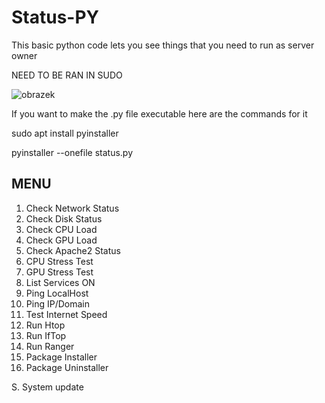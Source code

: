 # Status-PY
This basic python code lets you see things that you need to run as server owner

NEED TO BE RAN IN SUDO

![obrazek](https://github.com/richi704/Status-PY/assets/101471243/11bdd108-af5d-48d9-ae5b-50669797dc74)


If you want to make the .py file executable here are the commands for it

sudo apt install pyinstaller

pyinstaller --onefile status.py


MENU
--------------------------------------------------------------------------------


1. Check Network Status
2. Check Disk Status
3. Check CPU Load
4. Check GPU Load	
5. Check Apache2 Status	
6. CPU Stress Test	
7. GPU Stress Test
8. List Services ON
9. Ping LocalHost
10. Ping IP/Domain
11. Test Internet Speed
12. Run Htop
13. Run IfTop
14. Run Ranger
15. Package Installer
16. Package Uninstaller

S. System update


